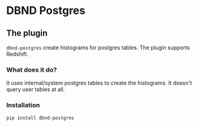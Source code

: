 # DBND Postgres

## The plugin
`dbnd-postgres` create histograms for postgres tables.
The plugin supports Redshift.

### What does it do?
It uses internal/system postgres tables to create the histograms. It doesn't query user tables at all.

### Installation
```bash
pip install dbnd-postgres
```
